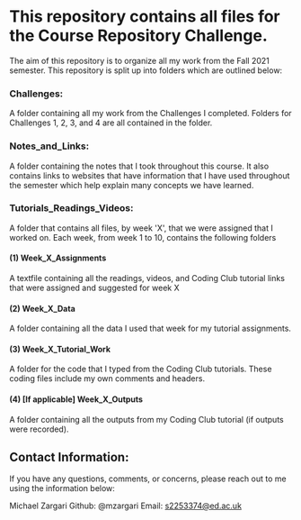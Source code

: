 # This repository contains all files for the Course Repository Challenge.

The aim of this repository is to organize all my work from the Fall 2021 semester. This repository is split up into folders which are outlined below:

### Challenges:
A folder containing all my work from the Challenges I completed. Folders for Challenges 1, 2, 3, and 4 are all contained in the folder.

### Notes_and_Links:
A folder containing the notes that I took throughout this course. It also contains links to websites that have information that I have used throughout the semester which help explain many concepts we have learned.

### Tutorials_Readings_Videos:
A folder that contains all files, by week 'X', that we were assigned that I worked on. Each week, from week 1 to 10, contains the following folders
#### (1) Week_X_Assignments
A textfile containing all the readings, videos, and Coding Club tutorial links that were assigned and suggested for week X
#### (2) Week_X_Data 
A folder containing all the data I used that week for my tutorial assignments.
#### (3) Week_X_Tutorial_Work 
A folder for the code that I typed from the Coding Club tutorials. These coding files include my own comments and headers.
#### (4) [If applicable] Week_X_Outputs
A folder containing all the outputs from my Coding Club tutorial (if outputs were recorded).


## Contact Information:

If you have any questions, comments, or concerns, please reach out to me using the information below:

Michael Zargari Github: @mzargari Email: s2253374@ed.ac.uk

